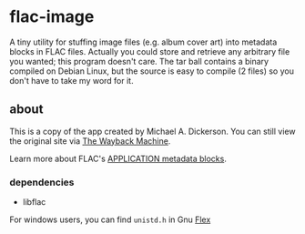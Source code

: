 # flac-image
A tiny utility for stuffing image files (e.g. album cover art) into metadata blocks in FLAC files. Actually you could store and retrieve any arbitrary file you wanted; this program doesn't care. The tar ball contains a binary compiled on Debian Linux, but the source is easy to compile (2 files) so you don't have to take my word for it.

## about
This is a copy of the app created by Michael A. Dickerson. You can still view the original site via [The Wayback Machine](https://web.archive.org/web/http://singingtree.com/software/).

Learn more about FLAC's [APPLICATION metadata blocks](https://xiph.org/flac/format.html#def_APPLICATION).

### dependencies
* libflac

For windows users, you can find `unistd.h` in Gnu [Flex](https://sourceforge.net/projects/gnuwin32/)
